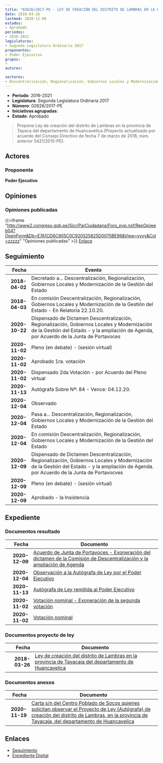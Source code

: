```yaml
---
title: "02626/2017-PE - LEY DE CREACIÓN DEL DISTRITO DE LAMBRAS EN LA PROVINCIA DE TAYACAJA"
date: 2018-03-26
lastmod: 2020-12-09
estados:
- Aprobado
periodos:
- 2016-2021
legislaturas:
- Segunda Legislatura Ordinaria 2017
proponentes:
- Poder Ejecutivo
grupos:
- 
autores:

sectores:
- Descentralización, Regionalización, Gobiernos Locales y Modernización de la Gestión del Estado
---
```

- **Periodo**: 2016-2021
- **Legislatura**: Segunda Legislatura Ordinaria 2017
- **Número**: 02626/2017-PE
- **Iniciativas agrupadas**: 
- **Estado**: Aprobado

> Propone Ley de creación del distrito de Lambras en la provincia de Tayaca del departamento de Huancavelica.(Proyecto actualizado por acuerdo del Consejo Directivo de fecha 7 de marzo de 2018, núm. anterior 5421/2015-PE).


## Actores

### Proponente

**Poder Ejecutivo**

## Opiniones

### Opiniones publicadas

{{<iframe "http://www2.congreso.gob.pe/Sicr/ParCiudadana/Foro_pvp.nsf/RepOpiweb04?OpenForm&Db=E7A1CD6C905C0C920525825D0075BE96&View=yyyy&Col=zzzzz" "Opiniones publicadas" >}}
[Enlace](http://www2.congreso.gob.pe/Sicr/ParCiudadana/Foro_pvp.nsf/RepOpiweb04?OpenForm&Db=E7A1CD6C905C0C920525825D0075BE96&View=yyyy&Col=zzzzz)


## Seguimiento

| Fecha | Evento |
|------:|--------|
| **2018-04-02** | Decretado a... Descentralización, Regionalización, Gobiernos Locales y Modernización de la Gestión del Estado |
| **2018-04-03** | En comisión Descentralización, Regionalización, Gobiernos Locales y Modernización de la Gestión del Estado - En Relatoría 22.10.20. |
| **2020-10-22** | Dispensado de Dictamen Descentralización, Regionalización, Gobiernos Locales y Modernización de la Gestión del Estado - y la ampliación de Agenda, por Acuerdo de la Junta de Portavoces |
| **2020-11-02** | Pleno (en debate) - (sesión virtual) |
| **2020-11-02** | Aprobado 1ra. votación |
| **2020-11-02** | Dispensado 2da Votación - por Acuerdo del Pleno virtual |
| **2020-11-13** | Autógrafa Sobre Nº: 84 - Vence: 04.12.20. |
| **2020-12-04** | Observado |
| **2020-12-04** | Pasa a... Descentralización, Regionalización, Gobiernos Locales y Modernización de la Gestión del Estado |
| **2020-12-04** | En comisión Descentralización, Regionalización, Gobiernos Locales y Modernización de la Gestión del Estado |
| **2020-12-09** | Dispensado de Dictamen Descentralización, Regionalización, Gobiernos Locales y Modernización de la Gestión del Estado - y la ampliación de Agenda. por Acuerdo de la Junta de Portavocves |
| **2020-12-09** | Pleno (en debate) - (sesión virtual) |
| **2020-12-09** | Aprobado - la Insistencia |

## Expediente

### Documentos resultado

| Fecha | Documento |
|------:|-----------|
| **2020-12-09** | [Acuerdo de Junta de Portavoces - Exoneración del dictamen de la Comisión de Descentralización y la ampliación de Agenda](http://www.leyes.congreso.gob.pe/Documentos/2016_2021/Acuerdos/Junta_Portavoces/AJP02626-20201209.pdf) |
| **2020-12-04** | [Observación a la Autógrafa de Ley por el Poder Ejecutivo](https://leyes.congreso.gob.pe/Documentos/2016_2021/Observacion_a_la_Autografa/OBAU02626-20201204-.pdf) |
| **2020-11-13** | [Autógrafa de Ley remitida al Poder Ejecutivo](http://www.leyes.congreso.gob.pe/Documentos/2016_2021/Autografas/Ley_y_de_Resolucion_Legislativa/AU0262620201113.pdf) |
| **2020-11-02** | [Votación nominal - Exoneración de la segunda votación](http://www.leyes.congreso.gob.pe/Documentos/2016_2021/Asistencia_y_Votacion/Proyectos_de_Ley/Votacion_Nominal/VNESV02626-20201102.pdf) |
| **2020-11-02** | [Votación nominal](http://www.leyes.congreso.gob.pe/Documentos/2016_2021/Asistencia_y_Votacion/Proyectos_de_Ley/Votacion_Nominal/VN02626-20201102.pdf) |

### Documentos proyecto de ley

| Fecha | Documento |
|------:|-----------|
| **2018-03-26** | [Ley de creación del distrito de Lambras en la provincia de Tayacaja del departamento de Huancavelica](http://www.leyes.congreso.gob.pe/Documentos/2016_2021/Proyectos_de_Ley_y_de_Resoluciones_Legislativas/PL0262520180323.pdf) |

### Documentos anexos

| Fecha | Documento |
|------:|-----------|
| **2020-11-19** | [Carta s/n del Centro Poblado de Socos quienes solicitan observar el Proyecto de Ley (Autógrafa) de creación del distrito de Lambras, en la provincia de Tayacaja, del departamento de Huancavelica](http://www.leyes.congreso.gob.pe/Documentos/2016_2021/Oficios/Otras_Instituciones/CARTA-S-N-20201119-HINOSTROZA.pdf) |

## Enlaces

- [Seguimiento](http://www2.congreso.gob.pe/Sicr/TraDocEstProc/CLProLey2016.nsf/f7fff46988ca05b1052578e100829cc7/541bd02de426741a0525825d006cdf57?OpenDocument)
- [Expediente Digital](http://www2.congreso.gob.pe/Sicr/TraDocEstProc/Expvirt_2011.nsf/visbusqptramdoc1621/02626?opendocument)

